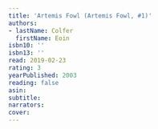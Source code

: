 ```yaml
---
title: 'Artemis Fowl (Artemis Fowl, #1)'
authors:
- lastName: Colfer
  firstName: Eoin
isbn10: ''
isbn13: ''
read: 2019-02-23
rating: 3
yearPublished: 2003
reading: false
asin:
subtitle:
narrators:
cover:
---
```

